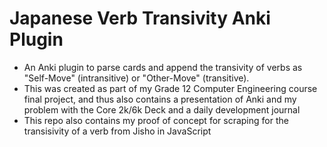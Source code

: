 # Japanese Verb Transivity Anki Plugin

- An Anki plugin to parse cards and append the transivity of verbs as "Self-Move" (intransitive) or "Other-Move" (transitive).
- This was created as part of my Grade 12 Computer Engineering course final project, and thus also contains a presentation of Anki and my problem with the Core 2k/6k Deck and a daily development journal
- This repo also contains my proof of concept for scraping for the transisivity of a verb from Jisho in JavaScript
